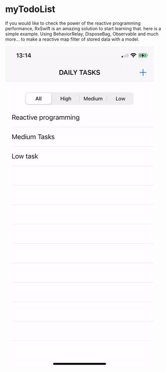 # myTodoList

If you would like to check the power of the reactive programming performance, RxSwift is an amazing solution to start learning that. here is a simple example.
Using BehaviorRelay, DisposeBag, Observable and much more... to make a reactive map filter of stored data with a model. 

![alt text](https://github.com/skaunited/myTodoList/blob/master/Demo/ezgif.com-gif-maker.gif)


